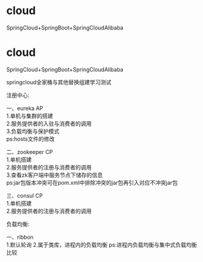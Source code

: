 # cloud
SpringCloud+SpringBoot+SpringCloudAlibaba  
  
# cloud
SpringCloud+SpringBoot+SpringCloudAlibaba  
  
springcloud全家桶与其他替换组建学习测试  
  
注册中心: 
  
一、eureka  AP  
1.单机与集群的搭建  
2.服务提供者的入驻与消费者的调用  
3.负载均衡与保护模式  
ps:hosts文件的修改  

二、zookeeper  CP  
1.单机搭建  
2.服务提供者的注册与消费者的调用  
3.查看zk客户端中服务节点下储存的信息  
ps:jar包版本冲突可在pom.xml中排除冲突的jar包再引入对应不冲突jar包  

三、consul  CP  
1.单机搭建  
2.服务提供者的注册与消费者的调用  
  
  
负载均衡:  
  
一、ribbon  
1.默认轮询
2.属于类库，进程内的负载均衡
ps:进程内负载均衡与集中式负载均衡比较  